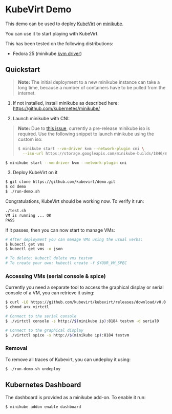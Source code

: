 # KubeVirt Demo

This demo can be used to deploy [KubeVirt](https://www.kubevirt.io) on
[minikube](https://github.com/kubernetes/minikube/).

You can use it to start playing with KubeVirt.

This has been tested on the following distributions:

- Fedora 25 (minikube [kvm
  driver](https://github.com/kubernetes/minikube/blob/master/docs/drivers.md#kvm-driver))


## Quickstart

> **Note:** The initial deployment to a new minikube instance can take
> a long time, because a number of containers have to be pulled from the
> internet.

1. If not installed, install minikube as described here:
   https://github.com/kubernetes/minikube/

2. Launch minikube with CNI:

> **Note:** Due to [this
> issue](https://github.com/kubernetes/minikube/issues/1845), currently a
> pre-release minikube iso is required. Use the following snippet to launch
> minikube using the custom iso:
> ```bash
> $ minikube start --vm-driver kvm --network-plugin cni \
>   --iso-url https://storage.googleapis.com/minikube-builds/1846/minikube-testing.iso
> ```

```bash
$ minikube start --vm-driver kvm --network-plugin cni
```

3. Deploy KubeVirt on it

```bash
$ git clone https://github.com/kubevirt/demo.git
$ cd demo
$ ./run-demo.sh
```

Congratulations, KubeVirt should be working now. To verify it run:

```bash
./test.sh
VM is running ... OK
PASS
```

If it passes, then you can now start to manage VMs:

```bash
# After deployment you can manage VMs using the usual verbs:
$ kubectl get vms
$ kubectl get vms -o json

# To delete: kubectl delete vms testvm
# To create your own: kubectl create -f $YOUR_VM_SPEC
```

### Accessing VMs (serial console & spice)

Currently you need a separate tool to access the graphical display or serial
console of a VM, you can retrieve it using:

```bash
$ curl -LO https://github.com/kubevirt/kubevirt/releases/download/v0.0.1-alpha.6/virtctl
$ chmod a+x virtctl

# Connect to the serial console
$ ./virtctl console -s http://$(minikube ip):8184 testvm -d serial0

# Connect to the graphical display
$ ./virtctl spice -s http://$(minikube ip):8184 testvm
```

### Removal

To remove all traces of Kubevirt, you can undeploy it using:

```bash
$ ./run-demo.sh undeploy
```

## Kubernetes Dashboard

The dashboard is provided as a minikube add-on. To enable it run:

```bash
$ minikube addon enable dashboard
```
